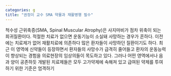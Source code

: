```yaml
---
categories: g
title: "권정이 교수 SMA 약물과 재활병행 필수"
---
```

척수성 근위축증(SMA, Spinal Muscular Atrophy)은 사지마비가 점차 위축이 되는 희귀질환이다. 적절한 치료가 없으면 운동기능이 소실돼 사망하는 경우가 흔하다. 이전에는 치료제가 없어 재활치료에 의존하다 많은 환자들이 사망하던 질환이기도 하다. 최근 이 영역에 신약들이 등장하면서 환자들의 사망수가 급격히 줄어들고 환자의 운동능력이 향상되는 경험을 의료현장의 임상의들이 목도하고 있다. 그러나 어떤 영역에서나 음과 양이 공존하듯 개발된 치료제들은 모두 고가약제에 속해져 있고 급여된 약제를 투여하기 위한 기준은 엄격하기